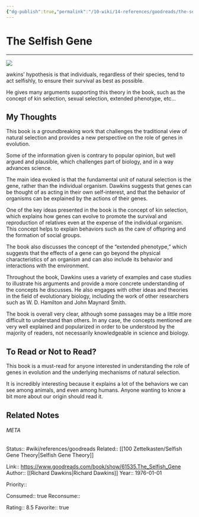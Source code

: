 ```yaml
---
{"dg-publish":true,"permalink":"/10-wiki/14-references/goodreads/the-selfish-gene-0199291152/","title":"The Selfish Gene"}
---
```


# The Selfish Gene
---
![](https://i.gr-assets.com/images/S/compressed.photo.goodreads.com/books/1366758096l/61535.jpg)


awkins’ hypothesis is that individuals, regardless of their species, tend to act selfishly, to ensure their survival as best as possible.

He gives many arguments supporting this theory in the book, such as the concept of kin selection, sexual selection, extended phenotype, etc…

## My Thoughts

This book is a groundbreaking work that challenges the traditional view of natural selection and provides a new perspective on the role of genes in evolution.

Some of the information given is contrary to popular opinion, but well argued and plausible, which challenges part of biology, and in a way advances science.

The main idea evoked is that the fundamental unit of natural selection is the gene, rather than the individual organism. Dawkins suggests that genes can be thought of as acting in their own self-interest, and that the behavior of organisms can be explained by the actions of their genes.

One of the key ideas presented in the book is the concept of kin selection, which explains how genes can evolve to promote the survival and reproduction of relatives even at the expense of the individual organism. This concept helps to explain behaviors such as the care of offspring and the formation of social groups.

The book also discusses the concept of the “extended phenotype,” which suggests that the effects of a gene can go beyond the physical characteristics of an organism and can also include its behavior and interactions with the environment.

Throughout the book, Dawkins uses a variety of examples and case studies to illustrate his arguments and provide a more concrete understanding of the concepts he discusses. He also engages with other ideas and theories in the field of evolutionary biology, including the work of other researchers such as W. D. Hamilton and John Maynard Smith.

The book is overall very clear, although some passages may be a little more difficult to understand than others. In any case, the concepts mentioned are very well explained and popularized in order to be understood by the majority of readers, not necessarily knowledgeable in science and biology.

## To Read or Not to Read?

This book is a must-read for anyone interested in understanding the role of genes in evolution and the underlying mechanisms of natural selection.

It is incredibly interesting because it explains a lot of the behaviors we can see among animals, and even among humans. Anyone wanting to know a bit more about our origin should read it.


## Related Notes




###### META
Status:: #wiki/references/goodreads
Related:: [[100 Zettelkasten/Selfish Gene Theory\|Selfish Gene Theory]] 

Link:: https://www.goodreads.com/book/show/61535.The_Selfish_Gene
Author:: [[Richard Dawkins\|Richard Dawkins]]
Year:: 1976-01-01

Priority:: 

Consumed:: true
Reconsume:: 

Rating:: 8.5
Favorite:: true
